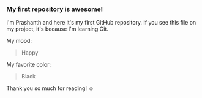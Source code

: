 ### My first repository is awesome!

I'm Prashanth and here it's my first GitHub repository.
If you see this file on my project, it's because I'm learning Git.

My mood:

>Happy

My favorite color:

>Black

Thank you so much for reading! ☺
